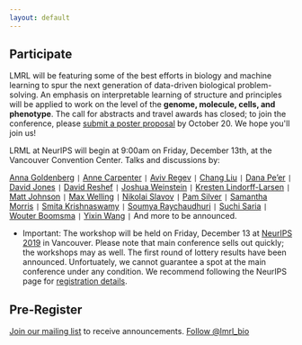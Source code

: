 ```yaml
---
layout: default
---
```


## Participate

LMRL will be featuring some of the best efforts in biology and machine learning to spur the next generation of data-driven biological problem-solving. An emphasis on interpretable learning of structure and principles will be applied to work on the level of the **genome, molecule, cells, and phenotype**. The call for abstracts and travel awards has closed; to join the conference, please  [submit a poster proposal](https://lmrl-bio.github.io/call) by October 20. We hope you'll join us!

LRML at NeurIPS will begin at 9:00am on Friday, December 13th, at the Vancouver Convention Center. Talks and discussions by:

[Anna Goldenberg](https://www.cs.toronto.edu/~goldenberg/Anna_Goldenberg/Home.html) `|`
[Anne Carpenter](https://personal.broadinstitute.org/anne/) `|`
[Aviv Regev](https://www.broadinstitute.org/regev-lab) `|`
[Chang Liu](https://liulab.com/ccl/) `|`
[Dana Pe’er](https://www.mskcc.org/research/ski/labs/dana-pe-er) `|`
[David Jones](http://www0.cs.ucl.ac.uk/staff/D.Jones/) `|`
[David Reshef](http://web.mit.edu/dnreshef/www/) `|`
[Joshua Weinstein](https://wlab.bio/) `|`
[Kresten Lindorff-Larsen](https://www1.bio.ku.dk/english/research/bms/research/sbinlab/groups/kll/) `|`
[Matt Johnson](https://people.csail.mit.edu/mattjj/) `|`
[Max Welling](https://staff.fnwi.uva.nl/m.welling/) `|`
[Nikolai Slavov](https://coe.northeastern.edu/people/slavov-nikolai/) `|`
[Pam Silver](https://silver.med.harvard.edu/) `|`
[Samantha Morris](http://morrislab.wustl.edu/) `|`
[Smita Krishnaswamy](https://www.krishnaswamylab.org/) `|`
[Soumya Raychaudhuri](https://immunogenomics.hms.harvard.edu/) `|`
[Suchi Saria](https://suchisaria.jhu.edu/) `|`
[Wouter Boomsma](https://di.ku.dk/) `|`
[Yixin Wang](http://www.stat.columbia.edu/~yixinwang/) `|` And more to be announced.

* Important:
 The workshop will be held on Friday, December 13 at [NeurIPS 2019](https://nips.cc/Conferences/2019/) in Vancouver. Please note that main conference sells out quickly; the workshops may as well. The first round of lottery results have been announced. Unfortuately, we cannot guarantee a spot at the main conference under any condition. We recommend following the NeurIPS page for [registration details](https://nips.cc/Register/view-registration).

## Pre-Register

<a href = "mailto: lmrl.neurips.2019@gmail.com">Join our mailing list</a> to receive announcements.
<a href="https://twitter.com/lmrl_bio?ref_src=twsrc%5Etfw" class="twitter-follow-button" data-size="large" data-show-count="false">Follow @lmrl_bio</a><script async src="https://platform.twitter.com/widgets.js" charset="utf-8"></script>

